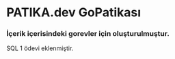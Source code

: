 # PATIKA.dev GoPatikası
### İçerik içerisindeki gorevler için oluşturulmuştur. 

SQL 1 ödevi eklenmiştir.
